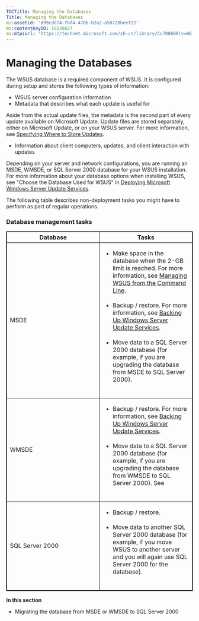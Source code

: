 ```yaml
---
TOCTitle: Managing the Databases
Title: Managing the Databases
ms:assetid: 'd99cdd74-fbf4-4706-b2a2-a58728beef22'
ms:contentKeyID: 18126027
ms:mtpsurl: 'https://technet.microsoft.com/zh-cn/library/Cc708600(v=WS.10)'
---
```


Managing the Databases
======================

The WSUS database is a required component of WSUS. It is configured during setup and stores the following types of information:

-   WSUS server configuration information
-   Metadata that describes what each update is useful for

Aside from the actual update files, the metadata is the second part of every update available on Microsoft Update. Update files are stored separately, either on Microsoft Update, or on your WSUS server. For more information, see [Specifying Where to Store Updates](https://technet.microsoft.com/8cca6fab-163e-451d-ab78-70b39fdb1455).

-   Information about client computers, updates, and client interaction with updates

Depending on your server and network configurations, you are running an MSDE, WMSDE, or SQL Server 2000 database for your WSUS installation. For more information about your database options when installing WSUS, see "Choose the Database Used for WSUS" in [Deploying Microsoft Windows Server Update Services](http://go.microsoft.com/fwlink/?linkid=41777).

The following table describes non-deployment tasks you might have to perform as part of regular operations.

### Database management tasks

 
<table style="border:1px solid black;">
<colgroup>
<col width="50%" />
<col width="50%" />
</colgroup>
<thead>
<tr class="header">
<th style="border:1px solid black;" >Database</th>
<th style="border:1px solid black;" >Tasks</th>
</tr>
</thead>
<tbody>
<tr class="odd">
<td style="border:1px solid black;">MSDE</td>
<td style="border:1px solid black;"><ul>
<li>Make space in the database when the 2-GB limit is reached. For more information, see <a href="https://technet.microsoft.com/2686bd2b-910a-479b-961e-cea2a2028024">Managing WSUS from the Command Line</a>.<br />
<br />
</li>
<li>Backup / restore. For more information, see <a href="https://technet.microsoft.com/c0f1a661-eb48-4156-81a2-267d846f844f">Backing Up Windows Server Update Services</a>.<br />
<br />
</li>
<li>Move data to a SQL Server 2000 database (for example, if you are upgrading the database from MSDE to SQL Server 2000).<br />
<br />
</li>
</ul></td>
</tr>
<tr class="even">
<td style="border:1px solid black;">WMSDE</td>
<td style="border:1px solid black;"><ul>
<li>Backup / restore. For more information, see <a href="https://technet.microsoft.com/c0f1a661-eb48-4156-81a2-267d846f844f">Backing Up Windows Server Update Services</a>.<br />
<br />
</li>
<li>Move data to a SQL Server 2000 database (for example, if you are upgrading the database from WMSDE to SQL Server 2000). See<br />
<br />
</li>
</ul></td>
</tr>
<tr class="odd">
<td style="border:1px solid black;">SQL Server 2000</td>
<td style="border:1px solid black;"><ul>
<li>Backup / restore.<br />
<br />
</li>
<li>Move data to another SQL Server 2000 database (for example, if you move WSUS to another server and you will again use SQL Server 2000 for the database).<br />
<br />
</li>
</ul></td>
</tr>
</tbody>
</table>
 

**In this section**

-   Migrating the database from MSDE or WMSDE to SQL Server 2000
